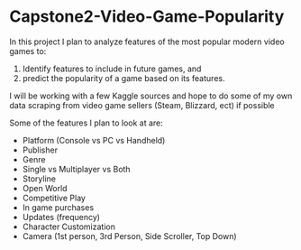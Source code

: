 # Capstone2-Video-Game-Popularity
In this project I plan to analyze features of the most popular modern video games to: 
1) Identify features to include in future games, and 
2) predict the popularity of a game based on its features.

I will be working with a few Kaggle sources and hope to do some of my own data scraping from video game sellers (Steam, Blizzard, ect) if possible

Some of the features I plan to look at are:
- Platform (Console vs PC vs Handheld)
- Publisher
- Genre
- Single vs Multiplayer vs Both
- Storyline
- Open World
- Competitive Play
- In game purchases
- Updates (frequency)
- Character Customization
- Camera (1st person, 3rd Person, Side Scroller, Top Down)
